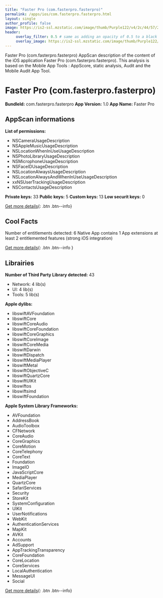 ```yaml
---
title: "Faster Pro (com.fasterpro.fasterpro)"
permalink: /apps/ios/com.fasterpro.fasterpro.html
layout: single
author_profile: false
image: https://is2-ssl.mzstatic.com/image/thumb/Purple122/v4/2c/44/57/2c4457e4-1e98-7ca0-9728-2abc81f803ee/AppIcon-0-0-1x_U007emarketing-0-0-0-7-0-0-sRGB-0-0-0-GLES2_U002c0-512MB-85-220-0-0.png/512x512bb.jpg
header: 
     overlay_filter: 0.5 # same as adding an opacity of 0.5 to a black background
     overlay_image: https://is2-ssl.mzstatic.com/image/thumb/Purple122/v4/2c/44/57/2c4457e4-1e98-7ca0-9728-2abc81f803ee/AppIcon-0-0-1x_U007emarketing-0-0-0-7-0-0-sRGB-0-0-0-GLES2_U002c0-512MB-85-220-0-0.png/512x512bb.jpg
---
```

Faster Pro (com.fasterpro.fasterpro) AppScan description of the content of the iOS application Faster Pro (com.fasterpro.fasterpro). This analysis is based on the Mobile App Tools : AppScore, static analysis, Audit and the Mobile Audit App Tool.

# Faster Pro (com.fasterpro.fasterpro)

**BundleId:** com.fasterpro.fasterpro
**App Version:** 1.0
**App Name:** Faster Pro


## AppScan informations 

**List of permissions:** 
- NSCameraUsageDescription
- NSAppleMusicUsageDescription
- NSLocationWhenInUseUsageDescription
- NSPhotoLibraryUsageDescription
- NSMicrophoneUsageDescription
- NSFaceIDUsageDescription
- NSLocationAlwaysUsageDescription
- NSLocationAlwaysAndWhenInUseUsageDescription
- xxNSUserTrackingUsageDescription
- NSContactsUsageDescription
  
  
**Private keys:** 33
**Public keys:** 5
**Custom keys:** 13
**Low securit keys:** 0
  
[Get more details](/pricing.html){: .btn .btn--info}

## Cool Facts

Number of entitlements detected: 6
Native App
contains 1 App extensions
at least 2 entitlemented features (strong iOS integration)
  
[Get more details](/pricing.html){: .btn .btn--info }

## Librairies 
**Number of Third Party Library detected:** 43
- Network: 4 lib(s)
- UI: 4 lib(s)
- Tools: 5 lib(s)


**Apple dylibs:**
- libswiftAVFoundation
- libswiftCore
- libswiftCoreAudio
- libswiftCoreFoundation
- libswiftCoreGraphics
- libswiftCoreImage
- libswiftCoreMedia
- libswiftDarwin
- libswiftDispatch
- libswiftMediaPlayer
- libswiftMetal
- libswiftObjectiveC
- libswiftQuartzCore
- libswiftUIKit
- libswiftos
- libswiftsimd
- libswiftFoundation


**Apple System Library Frameworks:**
- AVFoundation
- AddressBook
- AudioToolbox
- CFNetwork
- CoreAudio
- CoreGraphics
- CoreMotion
- CoreTelephony
- CoreText
- Foundation
- ImageIO
- JavaScriptCore
- MediaPlayer
- QuartzCore
- SafariServices
- Security
- StoreKit
- SystemConfiguration
- UIKit
- UserNotifications
- WebKit
- AuthenticationServices
- MapKit
- AVKit
- Accounts
- AdSupport
- AppTrackingTransparency
- CoreFoundation
- CoreLocation
- CoreServices
- LocalAuthentication
- MessageUI
- Social


  
[Get more details](/pricing.html){: .btn .btn--info}

